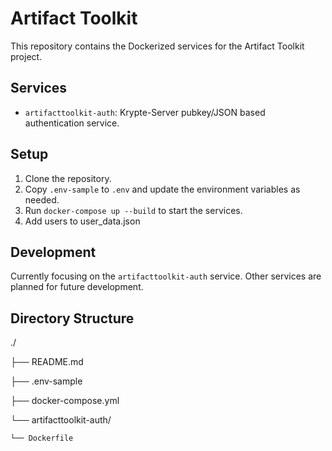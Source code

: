 # Artifact Toolkit

This repository contains the Dockerized services for the Artifact Toolkit project.

## Services

- `artifacttoolkit-auth`: Krypte-Server pubkey/JSON based authentication service.

## Setup

1. Clone the repository.
2. Copy `.env-sample` to `.env` and update the environment variables as needed.
3. Run `docker-compose up --build` to start the services.
4. Add users to user_data.json

## Development

Currently focusing on the `artifacttoolkit-auth` service. Other services are planned for future development.

## Directory Structure

./

├── README.md

├── .env-sample

├── docker-compose.yml

└── artifacttoolkit-auth/

    └── Dockerfile
